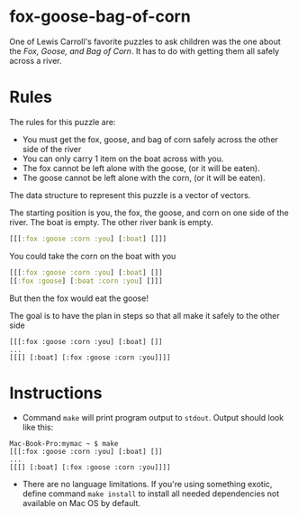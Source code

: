 # fox-goose-bag-of-corn

One of Lewis Carroll's favorite puzzles to ask children was the one
about the _Fox, Goose, and Bag of Corn_.  It has to do with getting
them all safely across a river.

# Rules

The rules for this puzzle are:

- You must get the fox, goose, and bag of corn safely across the other side of the river
- You can only carry 1 item on the boat across with you.
- The fox cannot be left alone with the goose, (or it will be eaten).
- The goose cannot be left alone with the corn, (or it will be eaten).

The data structure to represent this puzzle is a vector of vectors.

The starting position is you, the fox, the goose, and corn on one side of the river. The boat is empty. The other river bank is empty.

```clojure
[[[:fox :goose :corn :you] [:boat] []]]
```

You could take the corn on the boat with you

```clojure
[[[:fox :goose :corn :you] [:boat] []]
[[:fox :goose] [:boat :corn :you] []]]
```

But then the fox would eat the goose!

The goal is to have the plan in steps so that all make it safely to the other side

```
[[[:fox :goose :corn :you] [:boat] []]
...
[[[] [:boat] [:fox :goose :corn :you]]]]
```

# Instructions

- Command `make` will print program output to `stdout`. Output should look like this:
```
Mac-Book-Pro:mymac ~ $ make
[[[:fox :goose :corn :you] [:boat] []]
...
[[[] [:boat] [:fox :goose :corn :you]]]]
```
- There are no language limitations. If you're using something exotic, define 
command `make install` to install all needed dependencies not available on Mac OS 
by default.  